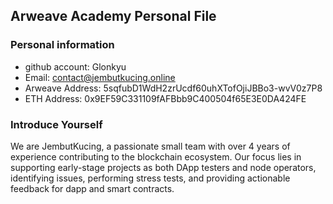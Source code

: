 ## Arweave Academy Personal File

### Personal information

- github account: Glonkyu
- Email: contact@jembutkucing.online
- Arweave Address: 5sqfubD1WdH2zrUcdf60uhXTofOjiJBBo3-wvV0z7P8
- ETH Address: 0x9EF59C331109fAFBbb9C400504f65E3E0DA424FE

### Introduce Yourself

We are JembutKucing, a passionate small team with over 4 years of experience contributing to the blockchain ecosystem. Our focus lies in supporting early-stage projects as both DApp testers and node operators, identifying issues, performing stress tests, and providing actionable feedback for dapp  and smart contracts.
